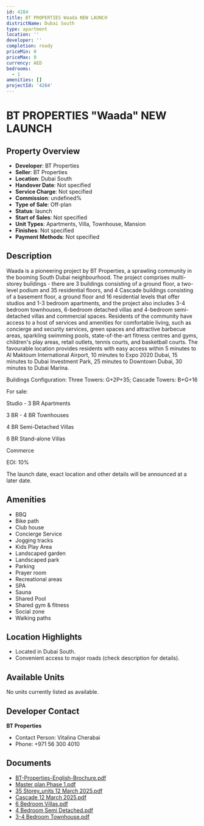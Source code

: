 ```yaml
---
id: 4284
title: BT PROPERTIES Waada NEW LAUNCH
districtName: Dubai South
type: apartment
location: ''
developer: ''
completion: ready
priceMin: 0
priceMax: 0
currency: AED
bedrooms:
  - 1
amenities: []
projectId: '4284'
---
```


# BT PROPERTIES "Waada" NEW LAUNCH

## Property Overview
- **Developer**: BT Properties
- **Seller**: BT Properties
- **Location**: Dubai South
- **Handover Date**: Not specified
- **Service Charge**: Not specified
- **Commission**: undefined%
- **Type of Sale**: Off-plan
- **Status**: launch
- **Start of Sales**: Not specified
- **Unit Types**: Apartments, Villa, Townhouse, Mansion
- **Finishes**: Not specified
- **Payment Methods**: Not specified

## Description
Waada is a pioneering project by BT Properties, a sprawling community in the booming South Dubai neighbourhood. The project comprises multi-storey buildings - there are 3 buildings consisting of a ground floor, a two-level podium and 35 residential floors, and 4 Cascade buildings consisting of a basement floor, a ground floor and 16 residential levels that offer studios and 1-3 bedroom apartments, and the project also includes 3-4 bedroom townhouses, 6-bedroom detached villas and 4-bedroom semi-detached villas and commercial spaces. Residents of the community have access to a host of services and amenities for comfortable living, such as concierge and security services, green spaces and attractive barbecue areas, sparkling swimming pools, state-of-the-art fitness centres and gyms, children's play areas, retail outlets, tennis courts, and basketball courts. The favourable location provides residents with easy access within 5 minutes to Al Maktoum International Airport, 10 minutes to Expo 2020 Dubai, 15 minutes to Dubai Investment Park, 25 minutes to Downtown Dubai, 30 minutes to Dubai Marina.

Buildings Configuration: Three Towers: G+2P+35; Cascade Towers: B+G+16

For sale:

Studio - 3 BR Apartments

3 BR - 4 BR Townhouses

4 BR Semi-Detached Villas

6 BR Stand-alone Villas

Commerce

EOI: 10%

The launch date, exact location and other details will be announced at a later date.

## Amenities
- BBQ
- Bike path
- Club house
- Concierge Service
- Jogging tracks
- Kids Play Area
- Landscaped garden
- Landscaped park
- Parking
- Prayer room
- Recreational areas
- SPA
- Sauna
- Shared Pool
- Shared gym & fitness
- Social zone
- Walking paths

## Location Highlights
- Located in Dubai South.
- Convenient access to major roads (check description for details).

## Available Units
No units currently listed as available.

## Developer Contact
**BT Properties**
- Contact Person: Vitalina Cherabai
- Phone: +971 56 300 4010

## Documents
- [BT-Properties-English-Brochure.pdf](https://cdn.geniemap.net/2025/02/02/OVhgHv55nUmkPxoX2rDgorzVGvXzsMEXJYruC2d7.pdf)
- [Master plan Phase 1.pdf](https://cdn.geniemap.net/2025/04/07/W5CIxZTAz9OpIUI0F7bpJAv1QWDetL5ugaQCw72n.pdf)
- [35 Storey_units 12 March 2025.pdf](https://cdn.geniemap.net/2025/04/08/rwv0sRjykyEthWLFq4JDZ3SgkYOJHYISkkABbN8Z.pdf)
- [Cascade 12 March 2025.pdf](https://cdn.geniemap.net/2025/04/08/3ZFnbOFJHR6k6INtpa4PZ8VZkbHmA1OmGk8V90R8.pdf)
- [6 Bedroom Villas.pdf](https://cdn.geniemap.net/2025/04/08/dVURbgQV6e78twqAiaRz1pWpr5XRQ8llcZOlZIXl.pdf)
- [4 Bedroom Semi Detached.pdf](https://cdn.geniemap.net/2025/04/08/O68UiZON0ZqItAPgLt8ekdFqBt1uu2GKREf93q8p.pdf)
- [3-4 Bedroom Townhouse.pdf](https://cdn.geniemap.net/2025/04/08/juiitQGF9w6VSDZHKwkB2hhMgqn1CZ2sqCEBOHd8.pdf)
